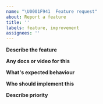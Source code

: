 ```yaml
---
name: "\U0001F941  Feature request"
about: Report a feature
title: ''
labels: feature, improvement
assignees: ''
---
```


**Describe the feature**


**Any docs or video for this**

**What's expected behaviour**

**Who should implement this**

**Describe priority**


